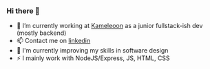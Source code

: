 ### Hi there 👋

- 🔭 I’m currently working at [Kameleoon](https://kameleoon.com/) as a junior fullstack-ish dev (mostly backend)
- 📫 Contact me on [linkedin](https://www.linkedin.com/in/benti/)
- 🌱 I'm currently improving my skills in software design
- ⚡ I mainly work with NodeJS/Express, JS, HTML, CSS
